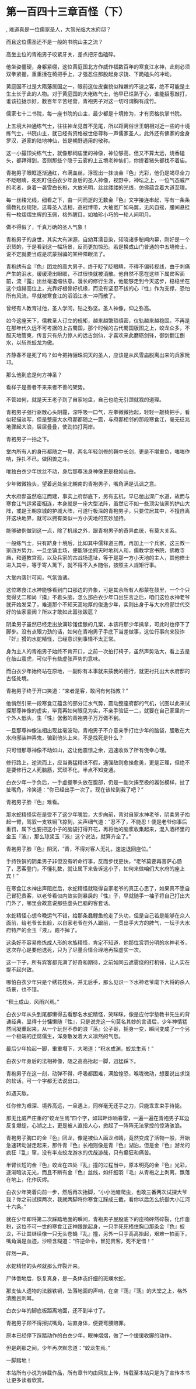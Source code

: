 # 第一百四十三章百怪（下）
,  难道真是一位儒家圣人，大驾光临大水府邸？
   而且这位儒圣还不是一般的书院山主之流？
   高坐主位的青袍男子咬紧牙关，差点把牙齿磕碎。
   他坐姿僵硬，身躯紧绷，这位黄庭国北方作威作福数百年的寒食江水神，此刻必须双拳紧握，重重捶在椅把手上，才强忍住那股起身求饶、下跪磕头的冲动。
   黄庭国不过是大隋藩属国之一，眼前这位皮囊貌似稚嫩的不速之客，绝不可能是土生土长于此的人物。对于黄庭国的大佬练气士，他早已烂熟于心，谁能招惹敲打，谁该拉拢示好，数百年辛苦经营，青袍男子对这一切可谓胸有成竹。
   儒家七十二书院，每一座书院的山主，最少都是十境修为，才有资格执掌书院。
   上五境大神通练气士，往往神龙见首不见尾，所以距离俗世王朝相对近一些的十境练气士，书院山主，就已经有资格被世俗尊称一声儒家圣人，此外还有佛家的金身罗汉，道家的陆地神仙，皆是朝野通用的敬称。
   这一小撮顶尖练气士，就像那祠庙里的神像，神位够高，但又不算太远，烧香磕头，都拜得到，否则那些个隐于云雾的上五境老神仙们，你提着猪头都找不着庙。
   青袍男子眼眶逐渐通红，布满血丝，浮现出一抹淡金『色』光彩，他仍是竭尽全力不眨眼睛，死死盯住白衣少年身后的圣人神像，视野中，神坛之上，一位气态威严的老者，身着一袭雪白长袍，大放光明，丝丝缕缕的光线，仿佛蕴含着大道至理。
   每一丝缕光线，细看之下，由一闪而逝的无数金『色』文字接连串起，写有一条条儒教礼仪规矩。这尊圣人法相，高冠博带，大袖宽广如鸟翼，无风自摇，腰间悬挂有一枚熠熠生辉的玉佩，格外醒目，如袖珍小巧的一轮人间明月。
   做不得假了，千真万确的圣人气象！
   青袍男子的身世，其实大有渊源，自幼耳濡目染，知晓诸多秘闻内幕，刚好是一个识货的，于是看到这一幅场景，反而更加惊恐。若是换成山门普通的中五境修士，说不定就要当成是坑蒙拐骗的某种障眼法了。
   青袍绣有金『色』团龙的高大男子，终于眨了眨眼睛，不得不偏转视线，由于刺痛产生的泪水，缓缓滑出眼眶，不过很快就被消散。他自然不愿在这些下属宾客面前，流『露』出丝毫退缩怯意。漫长的修行生涯，他能够走到今天这步，稳稳坐在这个煊赫高位上，光靠好根骨好机缘，而没有坚忍不拔的心『性』作为支撑，恐怕所有风流，早就被寒食江的滔滔江水一冲而散了。
   曾经有人教育过他，圣人学问，钻之弥坚。圣人神像，仰之弥高。
   如今这座天下，儒教圣人订立的规矩，越来越繁琐缜密，仪轨越来越稳固。不再是在那年代久远不可考据的上古蜀国，那个时候的古代蜀国版图之上，蛟龙众多，不服天地管束，传言只有杀力惊人的远古剑仙，才喜欢来此磨砺剑锋，御剑翻江倒水，以斩杀蛟龙为傲。
   齐静春不是死了吗？如今把持骊珠洞天的圣人，应该是从风雪庙脱离出来的兵家阮邛。
   那么他到底是何方神圣？
   看样子是善者不来来者不善的架势。
   不管如何，就是天王老子到了自家地盘，自己也绝无引颈就戮的道理。
   青袍男子强行驱散心头阴霾，深呼吸一口气，左拳微微抬起，轻轻一敲椅把手，看似轻描淡写，但是整座大水府邸都随之一震，与府邸相邻的那段寒食江，毫无征兆地骤起大浪，层层叠叠，使劲拍打两岸。
   青袍男子一拍之下。
   堂内所有人的身形都随之一晃，两名年轻剑修的鞘中长剑，更是不堪重负，嗤嗤作响，挣扎不已，做困兽之斗。
   唯独白衣少年纹丝不动，身后那尊法身神像更是稳如山岳。
   少年微微抬头，望着远处坐北朝南的青袍男子，嘴角满是讥讽之意。
   大水府邸虽然临江而建，事实上府邸底下，另有玄机，早已凿出深广水道，故而与寒食江气运紧密相连，本身就是一座大型法阵，虽然它不如一些顶尖仙家的护山大阵，或是王朝京城的护城大阵，可道行极深的青袍男子，只要位居其中，不擅自离开这块地界，就可以拥有类似一方小天地的玄妙加持。
   能够破例做到这一点，除了机缘之外，跟青袍男子的奇异血统，有莫大关系。
   一般练气士，只有跻身十境后，比如其中儒释道三教，再加上一个兵家，这三教一家四方势力，一旦坐镇主场，便能够坐拥天时地利人和，儒教学宫书院，佛教寺庙，和道教宫观，以及兵家的古战场遗址，等于是那一方小天地的主人，其他修士进入其中，等于寄人篱下，就不得不入乡随俗，按照主人规矩行事。
   大堂内落针可闻，气氛诡谲。
   这位寒食江水神能够看到门口那边的异象，可是其余所有人都蒙在鼓里，一个个只觉得丈二和尚『摸』不着头脑，怎么那白衣少年口出狂言之后，咱们这位水神老爷就开始发呆了，难道那个不知天高地厚的俊逸少年，实则出身于与大水府邸世代交好的仙家豪阀？所以才敢如此嚣张跋扈？
   阴柔男子虽然已经走出放满珍馐佳酿的几案，本该将那少年擒拿，可此时也停下了脚步。没有点眼力劲的话，如何在青袍男子手底下当差做事，这位行事向来狡诈『奸』猾的水蛇精怪，已经意识到事情不太正常。
   身为主人的青袍男子始终不肯开口，之前一次拍打椅子，虽然声势浩大，看上去是在敲山震虎，可似乎有些虚张声势的意味。
   而白衣少年始终站在原地，一副你有本事就来揍我的德行，就更衬托出大水府邸的古怪处境。
   青袍男子终于开口笑道：“来者是客，敢问有何指教？”
   他悄然引来一段寒食江蕴含的部分江水气势，震动整座府邸的气机，试图以此来试探那尊神像的虚实，毕竟再如何眼见为实，不亲手验证一二，就要在自己家里向一个外人低头，生『性』倨傲的青袍男子万万做不到。
   一旦那尊神像法相出现丝毫波动，青袍男子不介意亲手打烂少年的脑袋，胆敢在大水府邸装神弄鬼，骗到他头上来，不是找死是什么？
   只可惜那尊神像不动如山，这让他震惊之余，迅速收敛了所有侥幸心理。
   修行路上，逆流而上，应当勇猛精进不假，遇强敌则愈挫愈勇，更是正理，但绝不是要修行之人死脑筋，冥顽不化，半点不知变通。
   白衣少年一手负后，一手虚握拳头放在腹部，仍是一副欠揍至极的嚣张模样，扯了扯嘴角，冷笑道：“你已经出手一次了。现在该轮到我了吧？”
   青袍男子脸『色』难看。
   那水蛇精怪实在是受不了这少年嘴脸，大步向前，背对自家水神老爷，阴柔男子抬起一臂，驾驭一支铁锏飞掠到，尖声细气道：“忍不了，不能忍！便是老爷你事后重罚，属下也要把这小子的脑袋打得开花，再将他的脑浆收集起来，混入酒杯里的金玉『液』，那么琼浆玉『液』这个说法，就算齐全了。”
   青袍男子脸『色』阴沉，“青，不得对客人无礼，速速退回座位。”
   手持铁锏的阴柔男子非但没有听命行事，反而步伐更快，“老爷莫要再菩萨心肠了，恶客登门，不懂礼数，就让属下来告诉这小子，如何来做咱们大水府的座上宾！”
   在寒食江水神出声阻拦后，水蛇精怪就晓得自家老爷的真正心思了，如果真不愿自己冒犯贵客，以老爷看似内敛实则暴戾的『性』子，早就随手一袖子将自己打出大门外了，哪里会故意说那些虚头巴脑的客套话。
   水蛇精怪心想今晚运气不错，给那条蠢鲤鱼抢走了头功，但是自己若是能够在众人面前，给老爷长长脸，以自家老爷在外人跟前，一贯出手大方的脾气，一坛子大水府特产的金玉『液』，跑不掉了。
   这条好不容易修炼成人形的水族精怪，肯定不知道，他那位赏罚分明的水神老爷，这次存心是要他送死，只为了尽量合情合理地再探虚实一次。
   这一下子，所有宾客都充满了好奇和期待，之前如同云遮雾绕的打机锋，让人实在提不起兴致。
   哪怕白衣少年只是个绣花枕头，并无后手，那么见识一下水神老爷麾下大将的杀人场景，也不错。
   “积土成山，风雨兴焉。”
   白衣少年从头到尾都懒得去看那名水蛇精怪，笑眯眯，像是应付学塾教书先生的背诵经典，显得十分慵懒随『性』，只是说完这一句莫名其妙的言语后，少年神情猛然间凝重起来，从一个玩世不恭的浪『荡』公子哥，摇身一变，瞬间变成了一个另一个极端的迂腐儒生，浑身散发着大义凛然的气息。
   最后少年抬起一脚，重重塌下，大喝道：“积水成渊，蛟龙生焉！”
   白衣少年身后的法相神像，随之高高抬起一脚，迅猛踩下。
   青袍男子在这一刻，动弹不得，呼吸都困难，满脸惶恐，喉咙微动，想要说出求饶的软话，可一个字都无法说出口。
   如遇天敌。
   任你修为艰深、境界高远，一旦遇上，同样毫无还手之力，只能乖乖束手待毙。
   那无比威严庄重的“蛟龙生焉”四个字，如耳畔炸响春雷，一遍一遍在青袍男子耳边反复爆绽，心湖之上，更是被人直指人心，掀起了一阵阵无法掌控的惊涛骇浪。
   青袍男子胸口的金『色』团龙，像是被仙人画龙点睛，竟然变成了活物一般，开始急速转动游走起来，那件青『色』长袍则像是青『色』湖泊，但是金『色』游龙的疯狂『乱』窜，没有半点蛟龙游水的优哉游哉，只有癫狂和痛苦。
   半臂长短的金『色』蛟龙在四处『乱』撞的过程当中，原本明亮的金『色』光彩，逐渐暗淡无光，而且不断有金『色』丝线，如纤细羽『毛』从青袍之上剥离，飘落在地上，化作灰烬。
   白衣少年笑着向前一步，然后再次抬脚，“小小池塘爬虫，也敢三番两次试探大爷我？你之前试探两次，我就两脚将你寒食江踩成三截，看你以后怎么统御大小江河十六条。”
   就在少年即将第二次踩踏地面的瞬间，青袍男子屁股底下的座椅砰然碎裂，化作齑粉，这位不可一世的寒食江正神踉跄起身，一只手死死捂住胸口那条金『色』蛟龙，不让其继续像一只无头苍蝇『乱』撞，另外一只手高高抬起，艰难一拍而下，嘴角满是血迹，沙哑含糊道：“忤逆命令，冒犯贵客，死不足惜！”
   砰然一声。
   水蛇精怪的头颅就那么炸裂开来。
   尸体倒地后，恢复真身，是一条体态纤细的斑斓水蛇。
   那支仙人遗物的法器铁锏，坠落地面的声响，在空『荡』『荡』的大堂之上，格外清脆且刺耳。
   白衣少年的脚底板距离地面，还不到半寸了。
   青袍男子顾不得擦拭嘴角，站直身体，便要弯腰赔罪。
   原本已经停下踩踏动作的白衣少年，眼神熠熠，做了一个缓缓收脚的动作。
   但是刹那之间，少年再次默念道：“蛟龙生焉。”
   一脚踏地！
  本站所有小说为转载作品，所有章节均由网友上传，转载至本站只是为了宣传本书让更多读者欣赏。